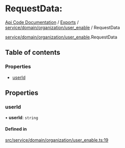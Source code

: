 # RequestData: 
 
[Api Code Documentation](../README.md) / [Exports](../modules.md) / [service/domain/organization/user\_enable](../modules/service_domain_organization_user_enable.md) / RequestData

[service/domain/organization/user\_enable](../modules/service_domain_organization_user_enable.md).RequestData

## Table of contents

### Properties

- [userId](service_domain_organization_user_enable.RequestData.md#userid)

## Properties

### userId

• **userId**: `string`

#### Defined in

[src/service/domain/organization/user_enable.ts:19](https://github.com/openkfw/TruBudget/blob/3cf6626/api/src/service/domain/organization/user_enable.ts#L19)

